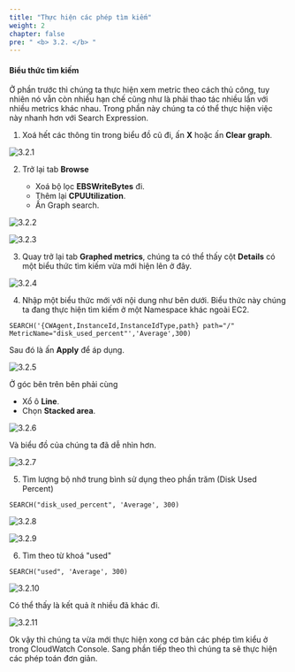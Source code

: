 ```yaml
---
title: "Thực hiện các phép tìm kiếm"
weight: 2
chapter: false
pre: " <b> 3.2. </b> "
---
```


#### Biểu thức tìm kiếm

Ở phần trước thì chúng ta thực hiện xem metric theo cách thủ công, tuy nhiên nó vẫn còn nhiều hạn chế cũng như là phải thao tác nhiều lần với nhiều metrics khác nhau. Trong phần này chúng ta có thể thực hiện việc này nhanh hơn với Search Expression.

1. Xoá hết các thông tin trong biểu đồ cũ đi, ấn **X** hoặc ấn **Clear graph**.

![3.2.1](/images/3-cloud-watch-metric/3.2-search-expression/3.2.1.png)

2. Trở lại tab **Browse**

   - Xoá bộ lọc **EBSWriteBytes** đi.
   - Thêm lại **CPUUtilization**.
   - Ấn Graph search.

![3.2.2](/images/3-cloud-watch-metric/3.2-search-expression/3.2.2.png)

![3.2.3](/images/3-cloud-watch-metric/3.2-search-expression/3.2.3.png)

3. Quay trở lại tab **Graphed metrics**, chúng ta có thể thấy cột **Details** có một biểu thức tìm kiếm vừa mới hiện lên ở đây.

![3.2.4](/images/3-cloud-watch-metric/3.2-search-expression/3.2.4.png)

4. Nhập một biểu thức mới với nội dung như bên dưới. Biểu thức này chúng ta đang thực hiện tìm kiếm ở một Namespace khác ngoài EC2.

```
SEARCH('{CWAgent,InstanceId,InstanceIdType,path} path="/" MetricName="disk_used_percent"','Average',300)
```

Sau đó là ấn **Apply** để áp dụng.

![3.2.5](/images/3-cloud-watch-metric/3.2-search-expression/3.2.5.png)

Ở góc bên trên bên phải cùng

- Xổ ô **Line**.
- Chọn **Stacked area**.

![3.2.6](/images/3-cloud-watch-metric/3.2-search-expression/3.2.6.png)

Và biểu đồ của chúng ta đã dễ nhìn hơn.

![3.2.7](/images/3-cloud-watch-metric/3.2-search-expression/3.2.7.png)

5. Tìm lượng bộ nhớ trung bình sử dụng theo phần trăm (Disk Used Percent)

```
SEARCH("disk_used_percent", 'Average', 300)
```

![3.2.8](/images/3-cloud-watch-metric/3.2-search-expression/3.2.8.png)

![3.2.9](/images/3-cloud-watch-metric/3.2-search-expression/3.2.9.png)

6. Tìm theo từ khoá "used"

```
SEARCH("used", 'Average', 300)
```

![3.2.10](/images/3-cloud-watch-metric/3.2-search-expression/3.2.10.png)

Có thể thấy là kết quả ít nhiều đã khác đi.

![3.2.11](/images/3-cloud-watch-metric/3.2-search-expression/3.2.11.png)

Ok vậy thì chúng ta vừa mới thực hiện xong cơ bản các phép tìm kiểu ở trong CloudWatch Console. Sang phần tiếp theo thì chúng ta sẽ thực hiện các phép toán đơn giản.
